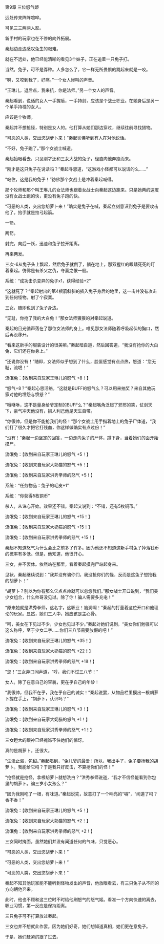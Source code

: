 第9章 三位怒气姬

远处传来阵阵喧哗。

可见三三两两人影。

新手村的玩家也在不停的向外拓展。

秦起边走边感叹兔生的艰难。

就在不远处，他已经能清晰的看见3个妹子，正在追着一只兔子打。

当然，兔子，可不是孬种。人多怎么了，它一样无所畏惧的跳起来就是一咬。

“啊，又咬到我了，好痛。”一个女人惨叫的声音。

“王琳儿，退后点，我来抗，你是法师。”另一个女人的声音。

秦起看到，说话的女人一手握盾，一手持剑，应该是个战士职业。在她身后是另一个单手持棍的女人。

应该是个牧师。

秦起并不想抢怪，特别是女人的。他打算从她们那边穿过，继续往前寻找猎物。

“可恶的人类，交出您胡萝卜来！”秦起彷佛听到有人在对他说话。

“不好，兔子跑了。”那个女战士喊道。

秦起抬眼看去，只见刚才还和三女大战的兔子，径直向他奔跑而来。

“刚才是这只兔子在说话吗？”秦起寻思道，“这游戏小怪都可以说话的么......”

“站住，这是我的兔子！”彷佛那个女战士是冲着秦起喊得。

那个牧师和那个叫王琳儿的女法师也跟着女战士向秦起这边跑来。只是她两的速度没有女战士跑的快，更没有兔子跑的快。

“可恶的人类，交出您胡萝卜来！”确实是兔子在喊，秦起立刻意识到兔子是要攻击他了。抬手就是拉弓起箭。

一箭。

两箭。

射完，向后一跃，迅速和兔子拉开距离。

再来两发。

三次-6从兔子头上飘起，然后兔子就倒了，躺在地上，那双猩红的眼睛死死的盯着秦起。彷佛是有杀父之仇，夺妻之恨一般。

系统：“成功击杀变异的兔子x1，获得经验+2”

“这就死了？”秦起射出的第4根箭斜斜的插入兔子身后的地里，这一击并没有攻击到任何怪物。射了个寂寞。

三女，随即也到了兔子身边。

“无耻，你抢了我的大白兔！”那女法师狠狠的对秦起说道。

秦起的目光循声落在了那位女法师的身上。唯见那女法师随着呼吸起伏的胸口，然后再没移开。

“看来这新手的服装设计的很美嘛。”秦起暗自道，然后回答道，“我没有抢你的大白兔，它们还在你身上。”

“还说你没有！”随即，女法师似乎想到了什么，脸蛋感觉有点点热，怒道：“您无耻，流氓！”

流氓兔：【收到来自玩家王琳儿的怒气 +8！】

“怒气+8？”秦起心思活络，“这就是BUFF的怒气么？可以用来抽奖？来自其他玩家对他的埋怨与愤怒？”

“哦咻咻，这不是量身给爷定制的BUFF么？”秦起嘴角泛起了邪邪的笑，仗剑天下，豪气冲天他没有，损人利己他是天生自带。

“你很帅，但是你不能抢我们的怪！”那个女战士用手指着地上的兔子尸体道，“我们打了很久才把它打残血，你这样做确实有点过份！”

“没有！”秦起一边坚定的回答，一边走向兔子的尸体，蹲下身，当着她们的面开始摸尸。

流氓兔：【收到来自玩家王琳儿的怒气 +5！】

流氓兔：【收到来自玩家大奶猫的怒气 +5！】

流氓兔：【收到来自玩家洪秀拳师的怒气 +5！】

系统：“任务物品：兔子的毛皮+1”

系统：“你获得5枚铜币”

杀人，从诛心开始。效果还不错。秦起又说到：“不错，还有5枚铜币。”

流氓兔：【收到来自玩家王琳儿的怒气 +15！】

流氓兔：【收到来自玩家大奶猫的怒气 +15！】

流氓兔：【收到来自玩家洪秀拳师的怒气 +15！】

秦起不知道怒气为什么会比之前多了许多。因为他还不知道这新手村兔子掉落钱币的概率有多低。但是，他知道，他很开心。

三女，并不罢休。依然站在那里，看着秦起摸完尸站起身来。

见状，秦起继续说到：“我并没有骗你们，我没抢你们的怪，反而是这兔子想抢我的胡萝卜！”

“胡萝卜？别以为你有那么亿点点帅就可以忽悠我们。”那女战士开口说到，“我们美少女组合，什么帅哥没见过。除了你！骗人需要多充电！”

“原来她就是洪秀拳师，这名字，这职业！脑洞啊！”秦起的打量着这位开口和他理论的玩家。显然，她们三人中，她应该是主心骨。

“呵，美女在下见过不少，少女也见过不少。”秦起对她们说到，“美女你们勉强可以这么称呼，至于少女二字......你们三八节需要放假的吧！”

流氓兔：【收到来自玩家王琳儿的怒气 +35！】

流氓兔：【收到来自玩家大奶猫的怒气 +22！】

流氓兔：【收到来自玩家洪秀拳师的怒气 +18！】

“您！”三女异口同声道，“哼，我们不过三八节！”

女人，除了在意自己的容貌，更在乎自己的年龄！

“我很帅，但我不在乎，我在乎自己的诚实！”秦起说罢，从物品栏里摸出一根胡萝卜握在手上，“胡萝卜，认识吗？”

流氓兔：【收到来自玩家王琳儿的怒气 +3！】

流氓兔：【收到来自玩家大奶猫的怒气 +1！】

流氓兔：【收到来自玩家洪秀拳师的怒气 +1！】

三女瞪大的眼神已经掩饰不住她们的惊讶。

真的是胡萝卜。还很大。

“生津止渴，包甜。”秦起唱到，“兔儿爷的最爱！所以，我出手了，兔子要抢我的胡萝卜。我能给它吗？于是我只好反击，不算抢你们的怪！”

“抢怪就是抢怪，拿根胡萝卜就想洗白？”洪秀拳师说道，“我才不信怪能看到你包里的胡萝卜。骗三岁小女孩么？”

“因为我刚吃了一根，有味道。”秦起说完，故意打了一个响亮的“嗝”，“闻道了吗？香不香！”

流氓兔：【收到来自玩家王琳儿的怒气 +5！】

流氓兔：【收到来自玩家大奶猫的怒气 +2！】

流氓兔：【收到来自玩家洪秀拳师的怒气 +2！】

三女同时掩面。虽然她们并没有闻道任何的气味，只觉恶心。

“可恶的人类，交出您胡萝卜来！”

“可恶的人类，交出您胡萝卜来！”

“可恶的人类，交出您胡萝卜来！”

秦起不知其他玩家能不能听到怪物发出的声音，他放眼看去，有三只兔子从不同的方向朝他奔来。

此时，他也不顾和这三位时不时给他刷怒气的怒气姬。看准一个方向快速的离去，职业习惯，第一反应是保持距离。

三只兔子可不打算放过秦起。

三女也并不想就此作罢。因为她们好奇，她们想知道真相，她们更在意兔子。

于是，她们赶紧的跟了过去。